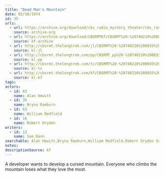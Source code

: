 ```yaml
---
title: "Dead Man's Mountain"
date: 02/10/1974
id: 35
urls: 
  - url: https://archive.org/download/cbs_radio_mystery_theater/cbs_radio_mystery_theater-0001-0050.zip/cbs_radio_mystery_theater-0001-0050%2Fcbsrmt_0035_deadmans_mountain.mp3
    source: archive-org
  - url: https://archive.org/download/CBSRMTKf/CBSRMT%20-%20740210%200035%20Dead%20Man%27s%20Mountain_kf.mp3
    source: kf-archive
  - url: http://cbsrmt.thelongtrek.com/jl/CBSRMT%20-%20740210%200035%20Dead%20Man%27s%20Mountain_jl.mp3
    source: kl-jl
  - url: http://cbsrmt.thelongtrek.com/pp/CBSRMT_pp%20-%20740210%200035%20Dead%20Man%27s%20Mountain.mp3
    source: kl-pp
  - url: http://cbsrmt.thelongtrek.com/tc/CBSRMT%20-%20740210%200035%20Dead%20Man%27s%20Mountain_tc.mp3
    source: kl-tc
  - url: http://cbsrmt.thelongtrek.com/kf/CBSRMT%20-%20740210%200035%20Dead%20Man%27s%20Mountain_kf.mp3
    source: kl-kf
tags: 
actors:  
  - id: 83
    name: Alan Hewitt  
  - id: 35
    name: Bryna Raeburn  
  - id: 63
    name: William Redfield  
  - id: 16
    name: Robert Dryden
writers:  
  - id: 13
    name: Sam Dann
searchable: Alan Hewitt,Bryna Raeburn,William Redfield,Robert Dryden Sam Dann
notes: 
descriptionSource: kf
---
```

A developer wants to develop a cursed mountain. Everyone who climbs the mountain loses what they love the most.